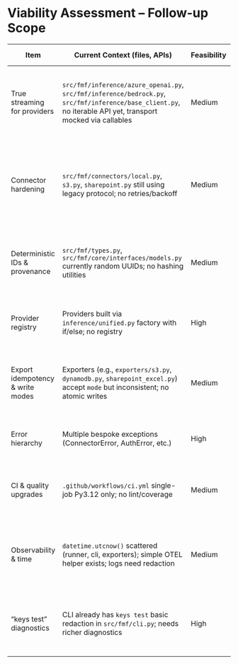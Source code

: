 # Viability Assessment – Follow-up Scope

| Item | Current Context (files, APIs) | Feasibility | Risks / Unknowns | Est. Effort | Plan / De-risking |
| --- | --- | --- | --- | --- | --- |
| True streaming for providers | `src/fmf/inference/azure_openai.py`, `src/fmf/inference/bedrock.py`, `src/fmf/inference/base_client.py`, no iterable API yet, transport mocked via callables | Medium | SDK streaming support not available offline; need to simulate with mocked chunks without new deps; ensure env flag gating | M | Introduce `iter_tokens` in provider base using generator pattern; gate behind `FMF_EXPERIMENTAL_STREAMING`; add unit tests with fake streaming transports returning chunk lists |
| Connector hardening | `src/fmf/connectors/local.py`, `s3.py`, `sharepoint.py` still using legacy protocol; no retries/backoff | Medium | SharePoint connector relies on msgraph SDK which may not be installed in tests; need to mock requests; ensure backward compatibility with existing config | M | Create `BaseConnector` subclasses, wrap reads with `contextlib.closing`, add retry helper (decorrelated jitter); implement tests using temp FS + moto stub (already optional) |
| Deterministic IDs & provenance | `src/fmf/types.py`, `src/fmf/core/interfaces/models.py` currently random UUIDs; no hashing utilities | Medium | Hash algorithm availability (xxhash not installed); need fallback; propagate IDs without breaking existing artefacts | M | Add `core/ids.py` with blake2b default + optional xxhash import; update document/chunk creation flows; tests ensure stable IDs for same content |
| Provider registry | Providers built via `inference/unified.py` factory with if/else; no registry | High | Minimal risk; ensure compatibility with existing config loader | S | Implement decorator-based registry (`inference/registry.py`), update `build_llm_client`; add unit tests ensuring fallback errors |
| Export idempotency & write modes | Exporters (e.g., `exporters/s3.py`, `dynamodb.py`, `sharepoint_excel.py`) accept `mode` but inconsistent; no atomic writes | Medium | Atomic writes on S3 require temp keys or conditional PUT; limited to append/overwrite; integration tests need mocking | L | Extend `ExportSpec`; implement local temp file rename; for S3 use upload then copy; add tests using moto or local FS |
| Error hierarchy | Multiple bespoke exceptions (ConnectorError, AuthError, etc.) | High | Need to avoid breaking except clauses elsewhere | S | Create `core/errors.py` deriving from `Exception`, update modules to alias or subclass existing errors; adjust tests |
| CI & quality upgrades | `.github/workflows/ci.yml` single-job Py3.12 only; no lint/coverage | Medium | Installing ruff/mypy/coverage offline may fail; coverage threshold may fail initially | M | Extend workflow matrix (3.11/3.12), add lint steps, configure minimal `ruff.toml` & `mypy.ini`, measure coverage with modest threshold (e.g., 70%) |
| Observability & time | `datetime.utcnow()` scattered (runner, cli, exporters); simple OTEL helper exists; logs need redaction | Medium | Need to ensure timezone change doesn’t break tests expecting string format; optional OTEL flag interacts with existing tracer stub | M | Introduce util `utc_now()` returning timezone-aware; update tests; add log redaction helper; gate OTEL spans behind env flag |
| “keys test” diagnostics | CLI already has `keys test` basic redaction in `src/fmf/cli.py`; needs richer diagnostics | High | Need to inspect configs without hitting real services; ensure backwards compatibility with tests | S | Extend command to read active profile, simulate connector/provider/exporter checks using safe no-op operations; add tests verifying output |

